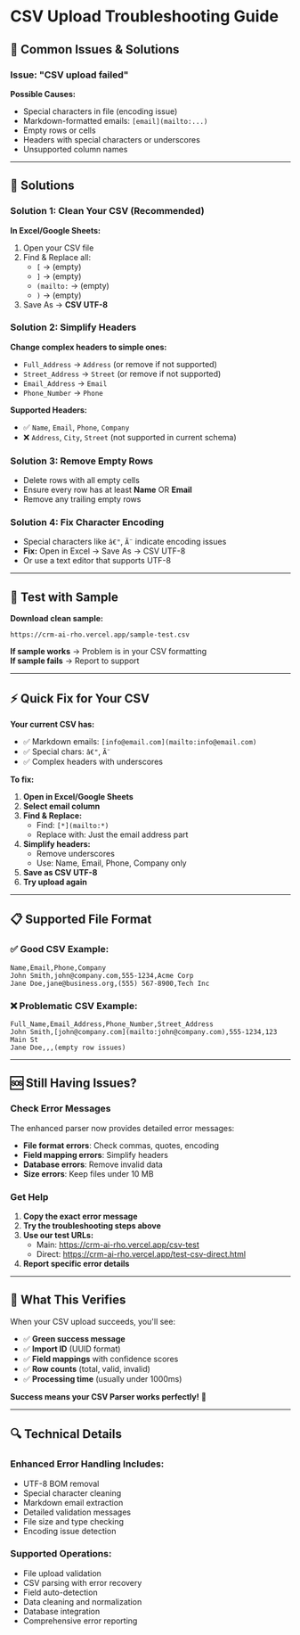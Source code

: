 # CSV Upload Troubleshooting Guide

## 🚨 Common Issues & Solutions

### Issue: "CSV upload failed"

**Possible Causes:**
- Special characters in file (encoding issue)
- Markdown-formatted emails: `[email](mailto:...)`
- Empty rows or cells
- Headers with special characters or underscores
- Unsupported column names

---

## 🔧 Solutions

### Solution 1: Clean Your CSV (Recommended)

**In Excel/Google Sheets:**
1. Open your CSV file
2. Find & Replace all:
   - `[` → (empty)
   - `]` → (empty) 
   - `(mailto:` → (empty)
   - `)` → (empty)
3. Save As → **CSV UTF-8**

### Solution 2: Simplify Headers

**Change complex headers to simple ones:**
- `Full_Address` → `Address` (or remove if not supported)
- `Street_Address` → `Street` (or remove if not supported)  
- `Email_Address` → `Email`
- `Phone_Number` → `Phone`

**Supported Headers:**
- ✅ `Name`, `Email`, `Phone`, `Company`
- ❌ `Address`, `City`, `Street` (not supported in current schema)

### Solution 3: Remove Empty Rows
- Delete rows with all empty cells
- Ensure every row has at least **Name** OR **Email**
- Remove any trailing empty rows

### Solution 4: Fix Character Encoding
- Special characters like `â€"`, `Ã¨` indicate encoding issues
- **Fix:** Open in Excel → Save As → CSV UTF-8
- Or use a text editor that supports UTF-8

---

## 🧪 Test with Sample

**Download clean sample:**
```
https://crm-ai-rho.vercel.app/sample-test.csv
```

**If sample works** → Problem is in your CSV formatting  
**If sample fails** → Report to support

---

## ⚡ Quick Fix for Your CSV

**Your current CSV has:**
- ✅ Markdown emails: `[info@email.com](mailto:info@email.com)`
- ✅ Special chars: `â€"`, `Ã¨`
- ✅ Complex headers with underscores

**To fix:**
1. **Open in Excel/Google Sheets**
2. **Select email column**
3. **Find & Replace:**
   - Find: `[*](mailto:*)`
   - Replace with: Just the email address part
4. **Simplify headers:**
   - Remove underscores
   - Use: Name, Email, Phone, Company only
5. **Save as CSV UTF-8**
6. **Try upload again**

---

## 📋 Supported File Format

### ✅ Good CSV Example:
```csv
Name,Email,Phone,Company
John Smith,john@company.com,555-1234,Acme Corp
Jane Doe,jane@business.org,(555) 567-8900,Tech Inc
```

### ❌ Problematic CSV Example:
```csv
Full_Name,Email_Address,Phone_Number,Street_Address
John Smith,[john@company.com](mailto:john@company.com),555-1234,123 Main St
Jane Doe,,,(empty row issues)
```

---

## 🆘 Still Having Issues?

### Check Error Messages
The enhanced parser now provides detailed error messages:
- **File format errors**: Check commas, quotes, encoding
- **Field mapping errors**: Simplify headers  
- **Database errors**: Remove invalid data
- **Size errors**: Keep files under 10 MB

### Get Help
1. **Copy the exact error message**
2. **Try the troubleshooting steps above**
3. **Use our test URLs:**
   - Main: https://crm-ai-rho.vercel.app/csv-test
   - Direct: https://crm-ai-rho.vercel.app/test-csv-direct.html
4. **Report specific error details**

---

## 🎯 What This Verifies

When your CSV upload succeeds, you'll see:
- ✅ **Green success message**
- ✅ **Import ID** (UUID format)
- ✅ **Field mappings** with confidence scores
- ✅ **Row counts** (total, valid, invalid)
- ✅ **Processing time** (usually under 1000ms)

**Success means your CSV Parser works perfectly!** 🎉

---

## 🔍 Technical Details

### Enhanced Error Handling Includes:
- UTF-8 BOM removal
- Special character cleaning
- Markdown email extraction
- Detailed validation messages
- File size and type checking
- Encoding issue detection

### Supported Operations:
- File upload validation
- CSV parsing with error recovery
- Field auto-detection
- Data cleaning and normalization
- Database integration
- Comprehensive error reporting